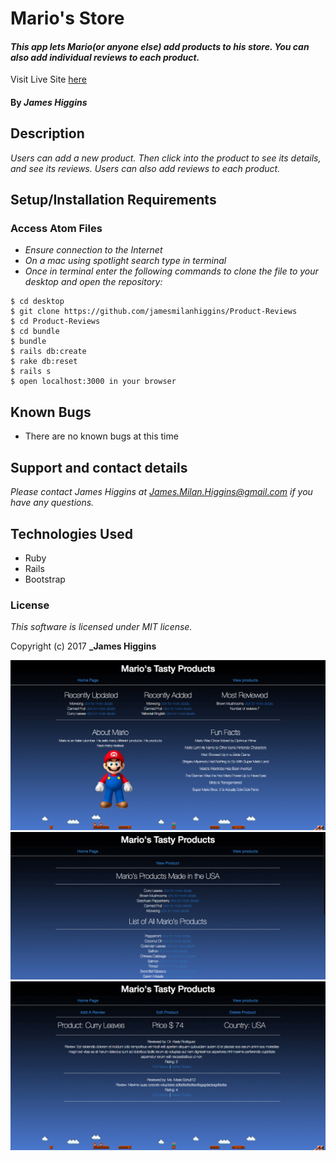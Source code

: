 # Mario's Store

#### _This app lets Mario(or anyone else) add products to his store. You can also add individual reviews to each product._

Visit Live Site [here](https://)

#### By _**James Higgins**_

## Description

_Users can add a new product. Then click into the product to see its details, and see its reviews. Users can also add reviews to each product._

## Setup/Installation Requirements

### Access Atom Files

* _Ensure connection to the Internet_
* _On a mac using spotlight search type in terminal_
* _Once in terminal enter the following commands to clone the file to your desktop and open the repository:_
```
$ cd desktop
$ git clone https://github.com/jamesmilanhiggins/Product-Reviews
$ cd Product-Reviews
$ cd bundle
$ bundle
$ rails db:create
$ rake db:reset
$ rails s
$ open localhost:3000 in your browser
```

## Known Bugs

* There are no known bugs at this time


## Support and contact details

_Please contact James Higgins at James.Milan.Higgins@gmail.com if you have any questions._

## Technologies Used

* Ruby
* Rails
* Bootstrap

### License

*This software is licensed under MIT license.*

Copyright (c) 2017 **_James Higgins**

![Homepage](app/assets/images/Homepage.png)
![List of Products](app/assets/images/Products-List.png)
![Review List](app/assets/images/review-list.png)
